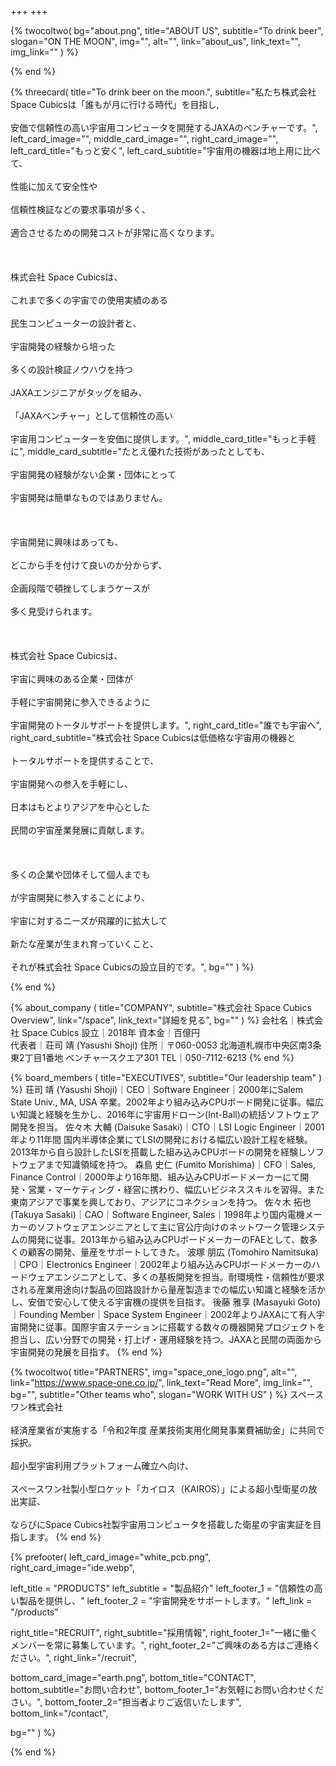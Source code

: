 +++
+++

{% twocoltwo(
  bg="about.png",
  title="ABOUT US",
  subtitle="To drink beer",
  slogan="ON THE MOON",
  img="",
  alt="",
  link="about_us",
  link_text="",
  img_link=""
) %}
<!-- no text -->
{% end %}

{% threecard(
  title="To drink beer on the moon.",
  subtitle="私たち株式会社 Space Cubicsは「誰もが月に行ける時代」を目指し,<br><br>安価で信頼性の高い宇宙用コンピュータを開発するJAXAのベンチャーです。",
  left_card_image="",
  middle_card_image="",
  right_card_image="",
  left_card_title="もっと安く",
  left_card_subtitle="宇宙用の機器は地上用に比べて、<br><br>性能に加えて安全性や<br><br>信頼性検証などの要求事項が多く、<br><br>適合させるための開発コストが非常に高くなります。<br><br><br><br>株式会社 Space Cubicsは、<br><br>これまで多くの宇宙での使用実績のある<br><br>民生コンピューターの設計者と、<br><br>宇宙開発の経験から培った<br><br>多くの設計検証ノウハウを持つ<br><br>JAXAエンジニアがタッグを組み、<br><br>「JAXAベンチャー」として信頼性の高い<br><br>宇宙用コンピューターを安価に提供します。",
  middle_card_title="もっと手軽に",
  middle_card_subtitle="たとえ優れた技術があったとしても、<br><br>宇宙開発の経験がない企業・団体にとって<br><br>宇宙開発は簡単なものではありません。<br><br><br><br>宇宙開発に興味はあっても、<br><br>どこから手を付けて良いのか分からず、<br><br>企画段階で頓挫してしまうケースが<br><br>多く見受けられます。<br><br><br><br>株式会社 Space Cubicsは、<br><br>宇宙に興味のある企業・団体が<br><br>手軽に宇宙開発に参入できるように<br><br>宇宙開発のトータルサポートを提供します。",
  right_card_title="誰でも宇宙へ",
  right_card_subtitle="株式会社 Space Cubicsは低価格な宇宙用の機器と<br><br>トータルサポートを提供することで、<br><br>宇宙開発への参入を手軽にし、<br><br>日本はもとよりアジアを中心とした<br><br>民間の宇宙産業発展に貢献します。<br><br><br><br>多くの企業や団体そして個人までも<br><br>が宇宙開発に参入することにより、<br><br>宇宙に対するニーズが飛躍的に拡大して<br><br>新たな産業が生まれ育っていくこと、<br><br>それが株式会社 Space Cubicsの設立目的です。",
  bg=""
) %}
<!--display element -->
{% end %}

{% about_company (
  title="COMPANY",
  subtitle="株式会社 Space Cubics Overview",
  link="/space",
  link_text="詳細を見る",
  bg=""
) %}
会社名｜株式会社 Space Cubics
設立｜2018年
資本金｜百億円  
代表者｜荘司 靖 (Yasushi Shoji) 
住所｜〒060-0053 北海道札幌市中央区南3条東2丁目1番地 ベンチャースクエア301 
TEL｜050-7112-6213 
{% end %}

{% board_members (
  title="EXECUTIVES",
  subtitle="Our leadership team"
) %}
荘司 靖 (Yasushi Shoji)｜CEO｜Software Engineer｜2000年にSalem State Univ., MA, USA 卒業。2002年より組み込みCPUボード開発に従事。幅広い知識と経験を生かし、2016年に宇宙用ドローン(Int-Ball)の統括ソフトウェア開発を担当。
佐々木 大輔 (Daisuke Sasaki)｜CTO｜LSI Logic Engineer｜2001年より11年間 国内半導体企業にてLSIの開発における幅広い設計工程を経験。2013年から自ら設計したLSIを搭載した組み込みCPUボードの開発を経験しソフトウェアまで知識領域を持つ。
森島 史仁 (Fumito Morishima)｜CFO｜Sales, Finance Control｜2000年より16年間、組み込みCPUボードメーカーにて開発・営業・マーケティング・経営に携わり、幅広いビジネススキルを習得。また東南アジアで事業を興しており、アジアにコネクションを持つ。
佐々木 拓也 (Takuya Sasaki)｜CAO｜Software Engineer, Sales｜1998年より国内電機メーカーのソフトウェアエンジニアとして主に官公庁向けのネットワーク管理システムの開発に従事。2013年から組み込みCPUボードメーカーのFAEとして、数多くの顧客の開発、量産をサポートしてきた。
波塚 朋広 (Tomohiro Namitsuka)｜CPO｜Electronics Engineer｜2002年より組み込みCPUボードメーカーのハードウェアエンジニアとして、多くの基板開発を担当。耐環境性・信頼性が要求される産業用途向け製品の回路設計から量産製造までの幅広い知識と経験を活かし、安価で安心して使える宇宙機の提供を目指す。
後藤 雅享 (Masayuki Goto)｜Founding Member｜Space System Engineer｜2002年よりJAXAにて有人宇宙開発に従事。国際宇宙ステーションに搭載する数々の機器開発プロジェクトを担当し、広い分野での開発・打上げ・運用経験を持つ。JAXAと民間の両面から宇宙開発の発展を目指す。
{% end %}

{% twocoltwo(
  title="PARTNERS",
  img="space_one_logo.png",
  alt="",
  link="https://www.space-one.co.jp/",
  link_text="Read More",
  img_link="",
  bg="",
  subtitle="Other teams who",
  slogan="WORK WITH US"
) %}
スペースワン株式会社
<br><br>経済産業省が実施する「令和2年度 産業技術実用化開発事業費補助金」に共同で採択。
<br><br>超小型宇宙利用プラットフォーム確立へ向け、
<br><br>スペースワン社製小型ロケット「カイロス（KAIROS）」による超小型衛星の放出実証、
<br><br>ならびにSpace Cubics社製宇宙用コンピュータを搭載した衛星の宇宙実証を目指します。
{% end %}

{% prefooter(
  left_card_image="white_pcb.png", 
  right_card_image="ide.webp",

  left_title = "PRODUCTS"
  left_subtitle = "製品紹介"
  left_footer_1 = "信頼性の高い製品を提供し、"
  left_footer_2 = "宇宙開発をサポートします。"
  left_link = "/products"

  right_title="RECRUIT",
  right_subtitle="採用情報",
  right_footer_1="一緒に働くメンバーを常に募集しています。",
  right_footer_2="ご興味のある方はご連絡ください。",
  right_link="/recruit",

  bottom_card_image="earth.png",
  bottom_title="CONTACT",
  bottom_subtitle="お問い合わせ",
  bottom_footer_1="お気軽にお問い合わせください。",
  bottom_footer_2="担当者よりご返信いたします",
  bottom_link="/contact",

  bg=""
) %}
<!--display element -->
{% end %}
